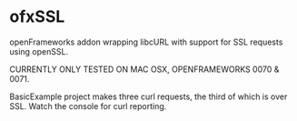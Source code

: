 ofxSSL
======

openFrameworks addon wrapping libcURL with support for SSL requests using openSSL.

CURRENTLY ONLY TESTED ON MAC OSX, OPENFRAMEWORKS 0070 & 0071.

BasicExample project makes three curl requests, the third of which is over SSL.  Watch the console for curl reporting.

